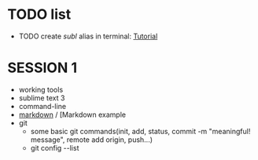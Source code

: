 
# TODO list
 
* TODO create *subl* alias in terminal: <a href="https://www.tunnelsup.com/how-to-open-sublime-text-from-the-command-line-using-mac-osx/" target="_blank">Tutorial</a>

# SESSION 1
* working tools
* sublime text 3
* command-line
* [markdown] / [Markdown example
* git
    * some basic git commands(init, add, status, commit -m "meaningful! message", remote add origin, push...)
    * git config --list

<!--references -->
[markdown]: https://blog.ghost.org/markdown/
[Markdown example]: https://github.com/tonimg/Course
